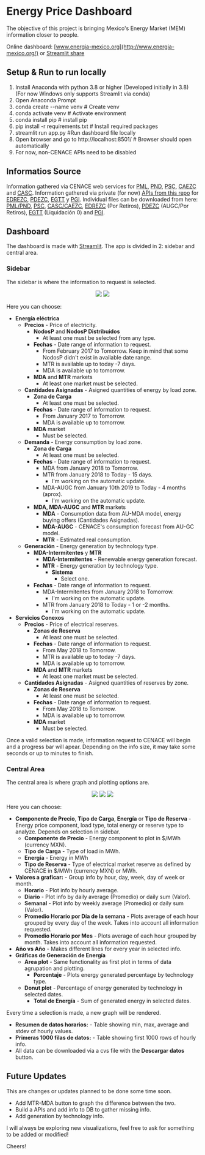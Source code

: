 # Energy Price Dashboard

The objective of this project is bringing Mexico's Energy Market  (MEM) information closer to people.

Online dashboard: [www.energia-mexico.org](http://www.energia-mexico.org/) or [Streamlit share](https://share.streamlit.io/angelcarballocremades/energy-price-dashboard/app.py)

## Setup & Run to run locally
1. Install Anaconda with python 3.8 or higher (Developed initially in 3.8) (For now Windows only supports Streamlit via conda)
2. Open Anaconda Prompt
3. conda create --name venv # Create venv
4. conda activate venv # Activate environment
5. conda install pip # install pip
6. pip install -r requirements.txt # Install required packages
7. streamlit run app.py #Run dashboard file locally
8. Open browser and go to http://localhost:8501/ # Browser should open automatically
9. For now, non-CENACE APIs need to be disabled

## Informatios Source
Information gathered via CENACE web services for [PML](https://www.cenace.gob.mx/DocsMEM/2020-01-14%20Manual%20T%C3%A9cnico%20SW-PML.pdf), [PND](https://www.cenace.gob.mx/DocsMEM/2020-01-14%20Manual%20T%C3%A9cnico%20SW-PEND.pdf), [PSC](https://www.cenace.gob.mx/DocsMEM/2020-01-14%20Manual%20T%C3%A9cnico%20SW-PSC.pdf), [CAEZC](https://www.cenace.gob.mx/DocsMEM/2020-01-14%20Manual%20T%C3%A9cnico%20SW-CAEZC.pdf) and [CASC](https://www.cenace.gob.mx/DocsMEM/2020-01-14%20Manual%20T%C3%A9cnico%20SW-CASC.pdf).
Information gathered via private (for now) [APIs from this repo](https://github.com/AngelCarballoCremades/CENACE-RDS-API) for [EDREZC](https://github.com/AngelCarballoCremades/CENACE-RDS-API/tree/main/SWEDREZC), [PDEZC](https://github.com/AngelCarballoCremades/CENACE-RDS-API/tree/main/SWPDEZC), [EGTT](https://github.com/AngelCarballoCremades/CENACE-RDS-API/tree/main/SWEGTT) y [PGI](https://github.com/AngelCarballoCremades/CENACE-RDS-API/tree/main/SWPGI).
Individual files can be downloaded from here: [PML/PND](https://www.cenace.gob.mx/Paginas/SIM/Reportes/PreciosEnergiaSisMEM.aspx), [PSC](https://www.cenace.gob.mx/Paginas/SIM/Reportes/ServiciosConexosSisMEM.aspx), [CASC/CAEZC](https://www.cenace.gob.mx/Paginas/SIM/Reportes/CantidadesAsignadasMDA.aspx), [EDREZC](https://www.cenace.gob.mx/Paginas/SIM/Reportes/EstimacionDemandaReal.aspx) (Por Retiros), [PDEZC](https://www.cenace.gob.mx/Paginas/SIM/Reportes/PronosticosDemanda.aspx) (AUGC/Por Retiros), [EGTT](https://www.cenace.gob.mx/Paginas/SIM/Reportes/EnergiaGeneradaTipoTec.aspx) (Liquidación 0) and [PGI](https://www.cenace.gob.mx/Paginas/SIM/Reportes/H_PronosticosGeneracion.aspx?N=245&opc=divCssPronosticosGen&site=Pron%C3%B3sticos%20de%20Generaci%C3%B3n%20Intermitente&tipoArch=C&tipoUni=ALL&tipo=All&nombrenodop=).


## Dashboard
The dashboard is made with [Streamlit](https://streamlit.io/). 
The app is divided in 2: sidebar and central area.

### Sidebar
The sidebar is where the information to request is selected.

<p align="center">
  <img src=./images/sidebar.png/>
  <img src=./images/sidebar2.png/>
</p>

Here you can choose:
* **Energía eléctrica**
    * **Precios** - Price of electricity.
        * **NodosP** and **NodosP Distribuidos** 
            * At least one must be selected from any type.
        * **Fechas** - Date range of information to request. 
            * From February 2017 to Tomorrow. Keep in mind that some NodosP didn't exist in available date range.
            * MTR is available up to today -7 days.
            * MDA is available up to tomorrow.
        * **MDA** and **MTR** markets
            * At least one market must be selected.
    * **Cantidades Asignadas** - Asigned quantities of energy by load zone.
        * **Zona de Carga** 
            * At least one must be selected.
        * **Fechas** - Date range of information to request. 
            * From January 2017 to Tomorrow.
            * MDA is available up to tomorrow.
        * **MDA** market
            * Must be selected.
    * **Demanda** - Energy consumption by load zone.
        * **Zona de Carga** 
            * At least one must be selected.
        * **Fechas** - Date range of information to request. 
            * MDA from January 2018 to Tomorrow.
            * MTR from January 2018 to Today - 15 days.
                * I'm working on the automatic update.
            * MDA-AUGC from January 10th 2019 to Today - 4 months (aprox).
                * I'm working on the automatic update.
        * **MDA, MDA-AUGC** and **MTR** markets
            * **MDA** - Consumption data from AU-MDA model, energy buying offers (Cantidades Asignadas).
            * **MDA-AUGC** - CENACE's consumption forecast from AU-GC model.
            * **MTR** - Estimated real consumption.
    * **Generación** - Energy generation by technology type.
        * **MDA-Intermitentes** y **MTR**
            * **MDA-Intermitentes** - Renewable energy generation forecast.
            * **MTR** - Energy generation by technology type.
                * **Sistema**
                    * Select one.
        * **Fechas** - Date range of information to request. 
            * MDA-Intermitentes from January 2018 to Tomorrow.
                * I'm working on the automatic update.
            * MTR from January 2018 to Today - 1 or -2 months.
                * I'm working on the automatic update.
* **Servicios Conexos**
    * **Precios** - Price of electrical reserves.
        * **Zonas de Reserva** 
            * At least one must be selected.
        * **Fechas** - Date range of information to request. 
            * From May 2018 to Tomorrow.
            * MTR is available up to today -7 days.
            * MDA is available up to tomorrow.
        * **MDA** and **MTR** markets
            * At least one market must be selected.
    * **Cantidades Asignadas** - Asigned quantities of reserves by zone.
        * **Zonas de Reserva** 
            * At least one must be selected.
        * **Fechas** - Date range of information to request. 
            * From May 2018 to Tomorrow.
            * MDA is available up to tomorrow.
        * **MDA** market
            * Must be selected.
    
Once a valid selection is made, information request to CENACE will begin and a progress bar will apear. Depending on the info size, it may take some seconds or up to minutes to finish.

### Central Area
The central area is where graph and plotting options are.

<p align="center">
  <img src=./images/central_top.png/>
  <img src=./images/central_middle.png/>
  <img src=./images/central_down.png/>
</p>

Here you can choose:
* **Componente de Precio**, **Tipo de Carga**, **Energía** or **Tipo de Reserva** - Energy price component, load type, total energy or reserve type to analyze. Depends on selection in sidebar.
    * **Componente de Precio** - Energy component to plot in $/MWh (currency MXN).
    * **Tipo de Carga** - Type of load in MWh.
    * **Energía** - Energy in MWh
    * **Tipo de Reserva** - Type of electrical market reserve as defined by CENACE in $/MWh (currency MXN) or MWh.
* **Valores a graficar:** - Group info by hour, day, week, day of week or month.
    * **Horario** - Plot info by hourly average.
    * **Diario** - Plot info by daily average (Promedio) or daily sum (Valor).
    * **Semanal** - Plot info by weekly average (Promedio) or daily sum (Valor).
    * **Promedio Horario por Día de la semana** - Plots average of each hour grouped by every day of the week. Takes into account all information requested.
    * **Promedio Horario por Mes** - Plots average of each hour grouped by month. Takes into account all information requested.
* **Año vs Año** - Makes different lines for every year in selected info.
* **Gráficas de Generación de Energía**
    * **Area plot** - Same functionality as first plot in terms of data agrupation and plotting.
        * **Porcentaje** - Plots energy generated percentage by technology type.
    * **Donut plot** - Percentage of energy generated by technology in selected dates.
        * **Total de Energía** - Sum of generated energy in selected dates.

Every time a selection is made, a new graph will be rendered.

* **Resumen de datos horarios:** - Table showing min, max, average and stdev of hourly values.
* **Primeras 1000 filas de datos:** - Table showing first 1000 rows of hourly info.
* All data can be downloaded via a cvs file with the **Descargar datos** button.

## Future Updates
This are changes or updates planned to be done some time soon.
* Add MTR-MDA button to graph the difference between the two.
* Build a APIs and add info to DB to gather missing info.
* Add generation by technology info.

I will always be exploring new visualizations, feel free to ask for something to be added or modified!

Cheers!
